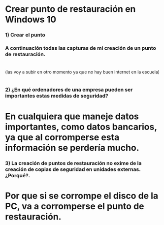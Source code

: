 # Crear punto de restauración en Windows 10
### 1) Crear el punto
### A continuación todas las capturas de mi creación de un punto de restauración.
#
(las voy a subir en otro momento ya que no hay buen internet en la escuela)
#

### 2) ¿En qué ordenadores de una empresa pueden ser importantes estas medidas de seguridad?
# En cualquiera que maneje datos importantes, como datos bancarios, ya que al corromperse esta información se perdería mucho.

### 3) La creación de puntos de restauración no exime de la creación de copias de seguridad en unidades externas. ¿Porqué?.

# Por que si se corrompe el disco de la PC, va a corromperse el punto de restauración.
